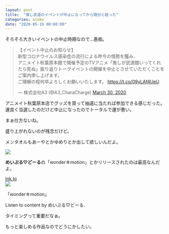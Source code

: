 ```yaml
---
layout: post
title:  "推し武道のイベントが中止になってから随分と経った"
categories: otaku
date: "2020-05-19 00:00:00"
---
```


そろそろ大きいイベントの中止時期なので...愚痴。

<blockquote class="twitter-tweet tw-align-center"><p lang="ja" dir="ltr">【イベント中止のお知らせ】 <br>新型コロナウイルス感染症の流行による昨今の情勢を鑑み、<br>アニメイト秋葉原本館で開催予定のTVアニメ「推しが武道館いってくれたら死ぬ」振り返りトークイベントの開催を中止とさせていただくことをご案内申し上げます。<br>ご理解の程何卒よろしくお願いいたします。 <a href="https://t.co/09yLAf4UeU">https://t.co/09yLAf4UeU</a></p>&mdash; 株式会社A3 (@A3_CharaCharge) <a href="https://twitter.com/A3_CharaCharge/status/1244534847390900224?ref_src=twsrc%5Etfw">March 30, 2020</a></blockquote> <script async src="https://platform.twitter.com/widgets.js" charset="utf-8"></script>

アニメイト秋葉原本店でグッズを買って抽選に当たれば参加できる感じだった。
運良く当選したのだけど中止になったのでトータルで運が悪い。

まぁ仕方ないね。

盛り上がれないのが残念だけど。

メンタオルもあーやとかゆめりとか出して欲しいんだよ。

![](https://pbs.twimg.com/media/ES7HZKhUcAET9VQ.jpg)

**めいぷる♡どーる**の「wonder☆motion」とかリリースされたのは最高なんだよ。


<div class="card">
  <a href="https://lnk.to/wondermotion"></a>
  <div class="card__header">
    <a href="https://lnk.to/wondermotion">lnk.to</a>
  </div>
  <div class="card__image">
    <img src="https://linkstorage.linkfire.com/medialinks/images/bf74cbe9-0754-42f4-b3a8-38b810bfdc7c/artwork-600x315.jpg">
  </div>
  <div class="card__title">
    <p>「wonder☆motion」</p>
  </div>
  <div class="card__description">
    <p>Listen to content by めいぷる♡どーる.</p>
  </div>
</div>


タイミングって重要だなぁ。

もっと楽しめる作品なのでどうにかしたい。

